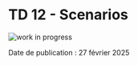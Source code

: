 # TD 12 - Scenarios

![work in progress](/img/work-in-progress.jpeg)

Date de publication : 27 février 2025